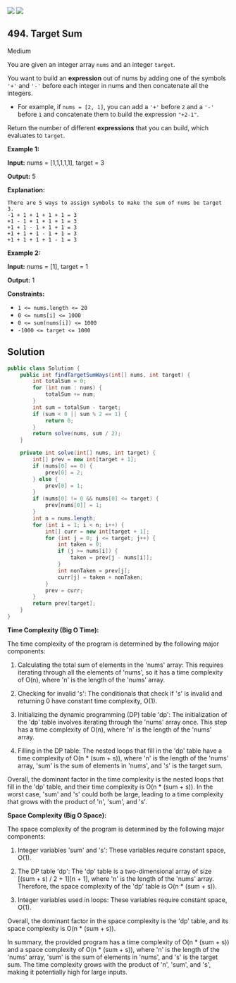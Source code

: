[![](https://img.shields.io/github/stars/javadev/LeetCode-in-All?label=Stars&style=flat-square)](https://github.com/javadev/LeetCode-in-All)
[![](https://img.shields.io/github/forks/javadev/LeetCode-in-All?label=Fork%20me%20on%20GitHub%20&style=flat-square)](https://github.com/javadev/LeetCode-in-All/fork)

## 494\. Target Sum

Medium

You are given an integer array `nums` and an integer `target`.

You want to build an **expression** out of nums by adding one of the symbols `'+'` and `'-'` before each integer in nums and then concatenate all the integers.

*   For example, if `nums = [2, 1]`, you can add a `'+'` before `2` and a `'-'` before `1` and concatenate them to build the expression `"+2-1"`.

Return the number of different **expressions** that you can build, which evaluates to `target`.

**Example 1:**

**Input:** nums = [1,1,1,1,1], target = 3

**Output:** 5

**Explanation:**

    There are 5 ways to assign symbols to make the sum of nums be target 3.
    -1 + 1 + 1 + 1 + 1 = 3
    +1 - 1 + 1 + 1 + 1 = 3
    +1 + 1 - 1 + 1 + 1 = 3
    +1 + 1 + 1 - 1 + 1 = 3
    +1 + 1 + 1 + 1 - 1 = 3 

**Example 2:**

**Input:** nums = [1], target = 1

**Output:** 1 

**Constraints:**

*   `1 <= nums.length <= 20`
*   `0 <= nums[i] <= 1000`
*   `0 <= sum(nums[i]) <= 1000`
*   `-1000 <= target <= 1000`

## Solution

```java
public class Solution {
    public int findTargetSumWays(int[] nums, int target) {
        int totalSum = 0;
        for (int num : nums) {
            totalSum += num;
        }
        int sum = totalSum - target;
        if (sum < 0 || sum % 2 == 1) {
            return 0;
        }
        return solve(nums, sum / 2);
    }

    private int solve(int[] nums, int target) {
        int[] prev = new int[target + 1];
        if (nums[0] == 0) {
            prev[0] = 2;
        } else {
            prev[0] = 1;
        }
        if (nums[0] != 0 && nums[0] <= target) {
            prev[nums[0]] = 1;
        }
        int n = nums.length;
        for (int i = 1; i < n; i++) {
            int[] curr = new int[target + 1];
            for (int j = 0; j <= target; j++) {
                int taken = 0;
                if (j >= nums[i]) {
                    taken = prev[j - nums[i]];
                }
                int nonTaken = prev[j];
                curr[j] = taken + nonTaken;
            }
            prev = curr;
        }
        return prev[target];
    }
}
```

**Time Complexity (Big O Time):**

The time complexity of the program is determined by the following major components:

1. Calculating the total sum of elements in the 'nums' array: This requires iterating through all the elements of 'nums', so it has a time complexity of O(n), where 'n' is the length of the 'nums' array.

2. Checking for invalid 's': The conditionals that check if 's' is invalid and returning 0 have constant time complexity, O(1).

3. Initializing the dynamic programming (DP) table 'dp': The initialization of the 'dp' table involves iterating through the 'nums' array once. This step has a time complexity of O(n), where 'n' is the length of the 'nums' array.

4. Filling in the DP table: The nested loops that fill in the 'dp' table have a time complexity of O(n * (sum + s)), where 'n' is the length of the 'nums' array, 'sum' is the sum of elements in 'nums', and 's' is the target sum.

Overall, the dominant factor in the time complexity is the nested loops that fill in the 'dp' table, and their time complexity is O(n * (sum + s)). In the worst case, 'sum' and 's' could both be large, leading to a time complexity that grows with the product of 'n', 'sum', and 's'.

**Space Complexity (Big O Space):**

The space complexity of the program is determined by the following major components:

1. Integer variables 'sum' and 's': These variables require constant space, O(1).

2. The DP table 'dp': The 'dp' table is a two-dimensional array of size [(sum + s) / 2 + 1][n + 1], where 'n' is the length of the 'nums' array. Therefore, the space complexity of the 'dp' table is O(n * (sum + s)).

3. Integer variables used in loops: These variables require constant space, O(1).

Overall, the dominant factor in the space complexity is the 'dp' table, and its space complexity is O(n * (sum + s)).

In summary, the provided program has a time complexity of O(n * (sum + s)) and a space complexity of O(n * (sum + s)), where 'n' is the length of the 'nums' array, 'sum' is the sum of elements in 'nums', and 's' is the target sum. The time complexity grows with the product of 'n', 'sum', and 's', making it potentially high for large inputs.

